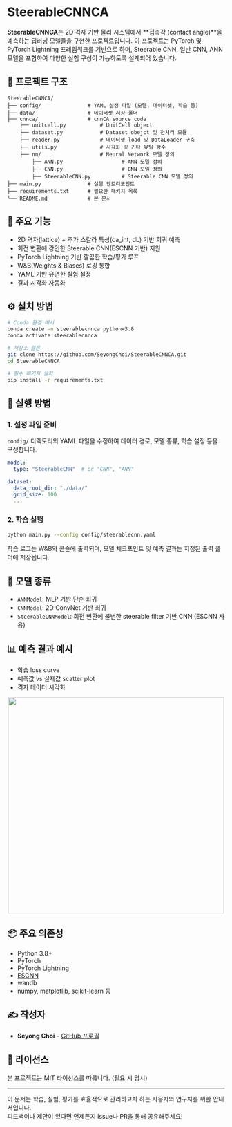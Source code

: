 # SteerableCNNCA

**SteerableCNNCA**는 2D 격자 기반 물리 시스템에서 **접촉각 (contact angle)**을 예측하는 딥러닝 모델들을 구현한 프로젝트입니다. 이 프로젝트는 PyTorch 및 PyTorch Lightning 프레임워크를 기반으로 하며, Steerable CNN, 일반 CNN, ANN 모델을 포함하여 다양한 실험 구성이 가능하도록 설계되어 있습니다.

## 📁 프로젝트 구조

```
SteerableCNNCA/
├── config/               # YAML 설정 파일 (모델, 데이터셋, 학습 등)
├── data/                 # 데이터셋 저장 폴더
├── cnnca/                # cnnCA source code
    ├── unitcell.py           # UnitCell object
    ├── dataset.py            # Dataset obejct 및 전처리 모듈
    ├── reader.py             # 데이터셋 load 및 DataLoader 구축
    ├── utils.py              # 시각화 및 기타 유틸 함수
    ├── nn/                   # Neural Network 모델 정의
        ├── ANN.py                   # ANN 모델 정의
        ├── CNN.py                   # CNN 모델 정의
        ├── SteerableCNN.py          # Steerable CNN 모델 정의    
├── main.py               # 실행 엔트리포인트
├── requirements.txt      # 필요한 패키지 목록
└── README.md             # 본 문서
```

## 🧠 주요 기능

- 2D 격자(lattice) + 추가 스칼라 특성(ca_int, dL) 기반 회귀 예측
- 회전 변환에 강인한 Steerable CNN(ESCNN 기반) 지원
- PyTorch Lightning 기반 깔끔한 학습/평가 루프
- W&B(Weights & Biases) 로깅 통합
- YAML 기반 유연한 실험 설정
- 결과 시각화 자동화

## ⚙️ 설치 방법

```bash
# Conda 환경 예시
conda create -n steerablecnnca python=3.8
conda activate steerablecnnca

# 저장소 클론
git clone https://github.com/SeyongChoi/SteerableCNNCA.git
cd SteerableCNNCA

# 필수 패키지 설치
pip install -r requirements.txt
```

## 🚀 실행 방법

### 1. 설정 파일 준비

`config/` 디렉토리의 YAML 파일을 수정하여 데이터 경로, 모델 종류, 학습 설정 등을 구성합니다.

```yaml
model:
  type: "SteerableCNN"  # or "CNN", "ANN"

dataset:
  data_root_dir: "./data/"
  grid_size: 100
  ...
```

### 2. 학습 실행

```bash
python main.py --config config/steerablecnn.yaml
```

학습 로그는 W&B와 콘솔에 출력되며, 모델 체크포인트 및 예측 결과는 지정된 출력 폴더에 저장됩니다.

## 🧩 모델 종류

- `ANNModel`: MLP 기반 단순 회귀
- `CNNModel`: 2D ConvNet 기반 회귀
- `SteerableCNNModel`: 회전 변환에 불변한 steerable filter 기반 CNN (ESCNN 사용)

## 📊 예측 결과 예시

- 학습 loss curve  
- 예측값 vs 실제값 scatter plot  
- 격자 데이터 시각화

<p align="center">
  <img src="docs/example_plot.png" width="500">
</p>

## 📦 주요 의존성

- Python 3.8+
- PyTorch
- PyTorch Lightning
- [ESCNN](https://github.com/QUVA-Lab/escnn)
- wandb
- numpy, matplotlib, scikit-learn 등

## ✍️ 작성자

- **Seyong Choi** – [GitHub 프로필](https://github.com/SeyongChoi)

## 📄 라이선스

본 프로젝트는 MIT 라이선스를 따릅니다. (필요 시 명시)

---

이 문서는 학습, 실험, 평가를 효율적으로 관리하고자 하는 사용자와 연구자를 위한 안내서입니다.  
피드백이나 제안이 있다면 언제든지 Issue나 PR을 통해 공유해주세요!
